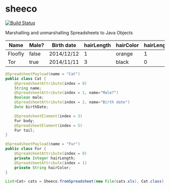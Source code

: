 # sheeco

[![Build Status](https://travis-ci.org/camaral/sheeco.svg)](https://travis-ci.org/camaral/sheeco)


Marshalling and unmarshalling Spreadsheets to Java Objects

Name|Male?|Birth date|hairLength|hairColor|hairLength|hairColor
----|----------|-----|----------|---------|----------|---------
Floofly|false|2014/12/12|1|orange|1|yellow
Tor|true|2014/11/11|3|black|0|grey

```java
@SpreadsheetPayload(name = "Cat")
public class Cat {
	@SpreadsheetAttribute(index = 0)
	String name;
	@SpreadsheetAttribute(index = 1, name="Male?")
	Boolean male;
	@SpreadsheetAttribute(index = 2, name="Birth date")
	Date birthDate;

	@SpreadsheetElement(index = 3)
	Fur body;
	@SpreadsheetElement(index = 5)
	Fur tail;
}
```

```java
@SpreadsheetPayload(name = "Fur")
public class Fur {
	@SpreadsheetAttribute(index = 0)
	private Integer hairLength;
	@SpreadsheetAttribute(index = 1)
	private String hairColor;
}
```

```java
List<Cat> cats = Sheeco.fromSpreadsheet(new File(cats.xls), Cat.class);
```